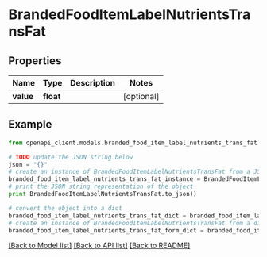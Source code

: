 # BrandedFoodItemLabelNutrientsTransFat


## Properties
Name | Type | Description | Notes
------------ | ------------- | ------------- | -------------
**value** | **float** |  | [optional] 

## Example

```python
from openapi_client.models.branded_food_item_label_nutrients_trans_fat import BrandedFoodItemLabelNutrientsTransFat

# TODO update the JSON string below
json = "{}"
# create an instance of BrandedFoodItemLabelNutrientsTransFat from a JSON string
branded_food_item_label_nutrients_trans_fat_instance = BrandedFoodItemLabelNutrientsTransFat.from_json(json)
# print the JSON string representation of the object
print BrandedFoodItemLabelNutrientsTransFat.to_json()

# convert the object into a dict
branded_food_item_label_nutrients_trans_fat_dict = branded_food_item_label_nutrients_trans_fat_instance.to_dict()
# create an instance of BrandedFoodItemLabelNutrientsTransFat from a dict
branded_food_item_label_nutrients_trans_fat_form_dict = branded_food_item_label_nutrients_trans_fat.from_dict(branded_food_item_label_nutrients_trans_fat_dict)
```
[[Back to Model list]](../README.md#documentation-for-models) [[Back to API list]](../README.md#documentation-for-api-endpoints) [[Back to README]](../README.md)


